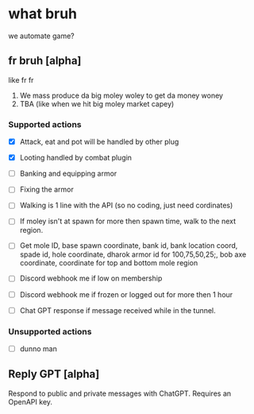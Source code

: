 # what bruh

we automate game?
## fr bruh [alpha]

like fr fr

1. We mass produce da big moley woley
to get da money woney
2. TBA (like when we hit big moley market capey)

### Supported actions

- [x] Attack, eat and pot will be handled by other plug
- [x] Looting handled by combat plugin
- [ ] Banking and equipping armor
- [ ] Fixing the armor
- [ ] Walking is 1 line with the API (so no coding, just need cordinates)
- [ ] If moley isn't at spawn for more then spawn time, walk to the next region.
- [ ] Get mole ID, base spawn coordinate, bank id, bank location coord, spade id, hole coordinate, dharok armor id for 100,75,50,25;, bob axe coordinate, coordinate for top and bottom mole region
- [ ] Discord webhook me if low on membership
- [ ] Discord webhook me if frozen or logged out for more then 1 hour
- [ ] Chat GPT response if message received while in the tunnel.


### Unsupported actions

- [ ] dunno man

## Reply GPT [alpha]

Respond to public and private messages with ChatGPT. Requires an OpenAPI key.
